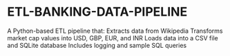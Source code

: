 # ETL-BANKING-DATA-PIPELINE
A Python-based ETL pipeline that:  Extracts data from Wikipedia  Transforms market cap values into USD, GBP, EUR, and INR  Loads data into a CSV file and SQLite database  Includes logging and sample SQL queries
